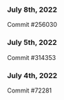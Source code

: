 ### July 8th, 2022

Commit #256030

### July 5th, 2022

Commit #314353


### July 4th, 2022

Commit #72281
